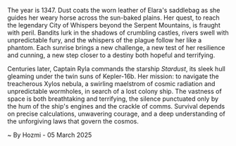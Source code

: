 
The year is 1347.  Dust coats the worn leather of Elara's saddlebag as she guides her weary horse across the sun-baked plains.  Her quest, to reach the legendary City of Whispers beyond the Serpent Mountains, is fraught with peril.  Bandits lurk in the shadows of crumbling castles, rivers swell with unpredictable fury, and the whispers of the plague follow her like a phantom.  Each sunrise brings a new challenge, a new test of her resilience and cunning, a new step closer to a destiny both hopeful and terrifying.

Centuries later, Captain Ryla commands the starship *Stardust*, its sleek hull gleaming under the twin suns of Kepler-16b. Her mission: to navigate the treacherous Xylos nebula, a swirling maelstrom of cosmic radiation and unpredictable wormholes, in search of a lost colony ship.  The vastness of space is both breathtaking and terrifying, the silence punctuated only by the hum of the ship's engines and the crackle of comms.  Survival depends on precise calculations, unwavering courage, and a deep understanding of the unforgiving laws that govern the cosmos.

~ By Hozmi - 05 March 2025
